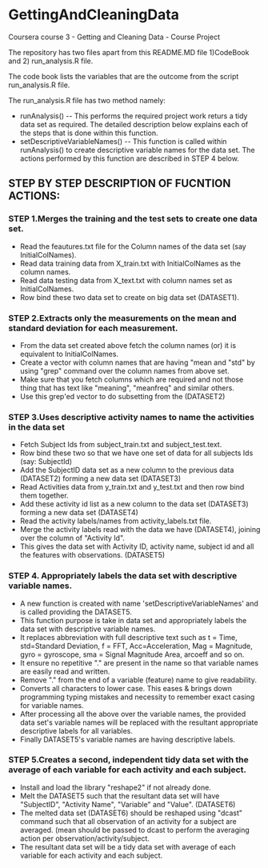 GettingAndCleaningData
======================

Coursera course 3 - Getting and Cleaning Data - Course Project

The repository has two files apart from this README.MD file 
1)CodeBook and 
2) run_analysis.R file. 

The code book lists the variables that are the outcome from the script run_analysis.R file.

The run_analysis.R file has two method namely:  
* runAnalysis() -- This performs the required project work returs a tidy data set as required. The detailed description below explains each of the steps that is done within this function.
* setDescriptiveVariableNames() -- This function is called within runAnalysis() to create descriptive variable names for the data set. The actions performed by this function are described in STEP 4 below.

## STEP BY STEP DESCRIPTION OF FUCNTION ACTIONS:

### STEP 1.Merges the training and the test sets to create one data set.
* Read the feautures.txt file for the Column names of the data set (say InitialColNames).
* Read data training data from X_train.txt with InitialColNames as the column names.
* Read data testing data from X_text.txt with column names set as InitialColNames.
* Row bind these two data set to create on big data set (DATASET1).

### STEP 2.Extracts only the measurements on the mean and standard deviation for each measurement. 
* From the data set created above fetch the column names  (or) it is equivalent to InitialColNames.
* Create a vector with column names that are having "mean and "std" by using "grep" command over the column names from above set.
* Make sure that you fetch columns which are required and not those thing that has text like "meaning", "meanfreq" and similar others.
* Use this grep'ed vector to do subsetting from the (DATASET2)

### STEP 3.Uses descriptive activity names to name the activities in the data set
* Fetch Subject Ids from subject_train.txt and subject_test.text.
* Row bind these two so that we have one set of data for all subjects Ids (say: SubjectId)
* Add the SubjectID data set as a new column to the previous data (DATASET2) forming a new data set (DATASET3)
* Read Activities data from y_train.txt and y_test.txt and then row bind them together.
* Add these activity id list as a new column to the data set (DATASET3) forming a new data set (DATASET4)
* Read the activity labels/names from activity_labels.txt file.
* Merge the activity labels read with the data we have (DATASET4), joining over the column of "Activity Id".
* This gives the data set with Activity ID, activity name, subject id and all the features with observations. (DATASET5)

### STEP 4. Appropriately labels the data set with descriptive variable names.
* A new function is created with name 'setDescriptiveVariableNames' and is called providing the DATASET5.
* This function purpose is take in data set and appropriately labels the data set with descriptive variable names.
* It replaces abbreviation with full descriptive text such as t = Time, std=Standard Deviation, f = FFT, Acc=Acceleration,
   Mag = Magnitude, gyro = gyroscope, sma = Signal Magnitude Area, arcoeff and so on.
* It ensure no repetitive "." are present in the name so that variable names are easily read and written.
* Remove "." from the end of a variable (feature) name to give readability.
* Converts all characters to lower case.  This eases & brings down programming typing mistakes and necessity to remember
   exact casing for variable names.
* After processing all the above over the variable names, the provided data set's variable names will be replaced with 
   the resultant appropriate descriptive labels for all variables.
* Finally DATASET5's variable names are having descriptive labels.

### STEP 5.Creates a second, independent tidy data set with the average of each variable for each activity and each subject.
* Install and load the library "reshape2" if not already done.
* Melt the DATASET5 such that the resultant data set will have "SubjectID", "Activity Name", "Variable" and "Value". (DATASET6)
* The melted data set (DATASET6) should be reshaped using "dcast" command such that all observation of an activity for a subject
   are averaged. (mean should be passed to dcast to perform the averaging action per observation/activity/subject.
* The resultant data set will be a tidy data set with average of each variable for each activity and each subject.

